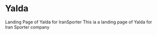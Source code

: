 # Yalda
Landing Page of Yalda for IranSporter 
This ia a landing page of Yalda for Iran Sporter company
